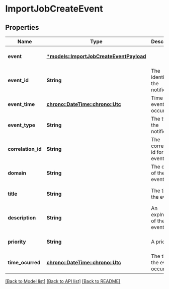 # ImportJobCreateEvent

## Properties
Name | Type | Description | Notes
------------ | ------------- | ------------- | -------------
**event** | [***models::ImportJobCreateEventPayload**](ImportJobCreateEventPayload.md) |  | [optional] [default to None]
**event_id** | **String** | The identifier of the notification. | [optional] [default to None]
**event_time** | [**chrono::DateTime::<chrono::Utc>**](DateTime.md) | Time of the event occurrence. | [optional] [default to None]
**event_type** | **String** | The type of the notification. | [optional] [default to None]
**correlation_id** | **String** | The correlation id for this event. | [optional] [default to None]
**domain** | **String** | The domain of the event. | [optional] [default to None]
**title** | **String** | The title of the event. | [optional] [default to None]
**description** | **String** | An explnatory of the event. | [optional] [default to None]
**priority** | **String** | A priority. | [optional] [default to None]
**time_ocurred** | [**chrono::DateTime::<chrono::Utc>**](DateTime.md) | The time the event occured. | [optional] [default to None]

[[Back to Model list]](../README.md#documentation-for-models) [[Back to API list]](../README.md#documentation-for-api-endpoints) [[Back to README]](../README.md)


